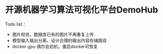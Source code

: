 # 开源机器学习算法可视化平台DemoHub

Todo list：
- 图片校验，数据库已有的图片不再重复上传
- 模型输入输出分离，设计合理的输出内容存储路径
- docker gpu 偶尔会宕机，重启docker可恢复